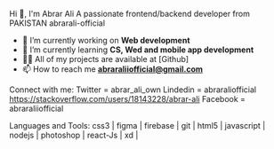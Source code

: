 Hi 👋, I'm Abrar Ali
A passionate frontend/backend developer from PAKISTAN
abrarali-official

- 🔭 I’m currently working on **Web development**
- 🌱 I’m currently learning **CS, Wed and mobile app development**
- 👨‍💻 All of my projects are available at [Github]
- 📫 How to reach me **abraraliiofficial@gmail.com**

Connect with me:
Twitter  = abrar_ali_own
Lindedin = abraraliofficial
https://stackoverflow.com/users/18143228/abrar-ali 
Facebook = abraraliiofficial

Languages and Tools:
css3 | figma | firebase | git | html5 | javascript | nodejs | photoshop | react-Js | xd |
